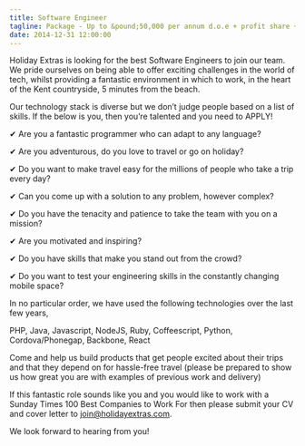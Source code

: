 ```yaml
---
title: Software Engineer
tagline: Package - Up to &pound;50,000 per annum d.o.e + profit share + benefits
date: 2014-12-31 12:00:00
---
```


Holiday Extras is looking for the best Software Engineers to join our team. We pride ourselves on being able to offer exciting challenges in the world of tech, whilst providing a fantastic environment in which to work, in the heart of the Kent countryside, 5 minutes from the beach.

Our technology stack is diverse but we don’t judge people based on a list of skills. If the below is you, then you’re talented and you need to APPLY!

&#10004; Are you a fantastic programmer who can adapt to any language?

&#10004; Are you adventurous, do you love to travel or go on holiday?

&#10004; Do you want to make travel easy for the millions of people who take a trip every day?

&#10004; Can you come up with a solution to any problem, however complex?

&#10004; Do you have the tenacity and patience to take the team with you on a mission?

&#10004; Are you motivated and inspiring?

&#10004; Do you have skills that make you stand out from the crowd?

&#10004; Do you want to test your engineering skills in the constantly changing mobile space?

In no particular order, we have used the following technologies over the last few years,

PHP, Java, Javascript, NodeJS, Ruby, Coffeescript, Python, Cordova/Phonegap, Backbone, React

Come and help us build products that get people excited about their trips and that they depend on for hassle-free travel (please be prepared to show us how great you are with examples of previous work and delivery)

If this fantastic role sounds like you and you would like to work with a Sunday Times 100 Best Companies to Work For then please submit your CV and cover letter to [join@holidayextras.com](mailto:join@holidayextras.com).

We look forward to hearing from you!
